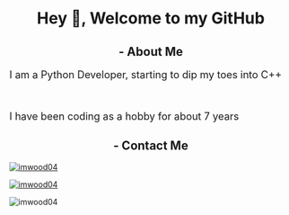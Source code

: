 <h1 align="center">Hey 👋, Welcome to my GitHub</h1>
<h2 align="center">- About Me</h2>
<p align="left" style="font-size: large" >I am a Python Developer, starting to dip my toes into C++</p><br>
<p align="left" style="font-size: large" >I have been coding as a hobby for about 7 years</p>
<h2 align="center">- Contact Me </h2>
<p align="left"> <a href="https://twitter.com/imwood04"> <img src="https://img.shields.io/twitter/url?label=imwood04&style=social&url=https%3A%2F%2Ftwitter.com%2Fimwood04" alt="imwood04"></a> </p>
<p align="left"> <a href="https://github.com/ryo-ma/github-profile-trophy"><img src="https://github-profile-trophy.vercel.app/?username=imwood04&theme=juicyfresh" alt="imwood04" /></a> </p>
<p><img align="left" src="https://github-readme-stats.vercel.app/api/top-langs?username=imwood04&show_icons=true&locale=en&layout=compact&theme=vision-friendly-dark" alt="imwood04" /></p>
